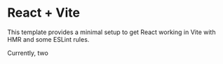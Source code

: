 # React + Vite

This template provides a minimal setup to get React working in Vite with HMR and some ESLint rules.

Currently, two 






